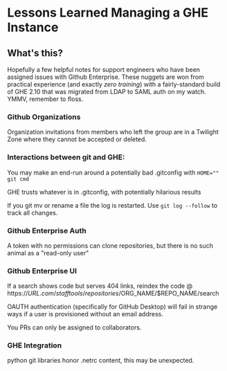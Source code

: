 # Lessons Learned Managing a GHE Instance

## What's this?

Hopefully a few helpful notes for support engineers who have been assigned issues with Github Enterprise. These nuggets are won from practical experience (and exactly *zero training*) with a fairly-standard build of GHE 2.10 that was migrated from LDAP to SAML auth on my watch. YMMV, remember to floss.


### Github Organizations

Organization invitations from members who left the group are in a Twilight Zone where they cannot be accepted or deleted.


### Interactions between git and GHE:

You may make an end-run around a potentially bad .gitconfig with ```HOME="" git cmd```

GHE trusts whatever is in .gitconfig, with potentially hilarious results

If you git mv or rename a file the log is restarted. Use ```git log --follow``` to track all changes.


### Github Enterprise Auth

A token with no permissions can clone repositories, but there is no such animal as a "read-only user"


### Github Enterprise UI

If a search shows code but serves 404 links, reindex the code @ https://$URL.com/stafftools/repositories/$ORG_NAME/$REPO_NAME/search  

OAUTH authentication (specifically for GitHub Desktop) will fail in strange ways if a user is provisioned without an email address.  

You PRs can only be assigned to collaborators.  


### GHE Integration

python git libraries honor .netrc content, this may be unexpected.
